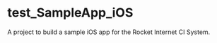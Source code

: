 # test_SampleApp_iOS
A project to build a sample iOS app for the Rocket Internet CI System.
 
 
 
  
  
   
  
 
